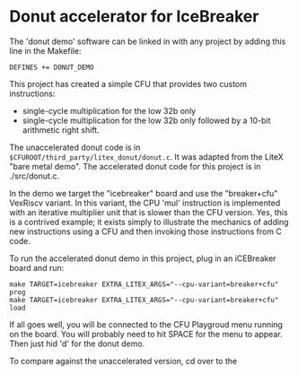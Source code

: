 
# Donut accelerator for IceBreaker

The 'donut demo' software can be linked in with any project 
by adding this line in the Makefile:

```
DEFINES += DONUT_DEMO
```

This project has created a simple CFU that provides two custom instructions:
* single-cycle multiplication for the low 32b only
* single-cycle multiplication for the low 32b only followed by a 10-bit 
arithmetic right shift.


The unaccelerated donut code is in `$CFUROOT/third_party/litex_donut/donut.c`.
It was adapted from the LiteX "bare metal demo".
The accelerated donut code for this project is in ./src/donut.c.

In the demo we target the "icebreaker" board and use the "breaker+cfu"
VexRiscv variant.  In this variant, the CPU 'mul' instruction is implemented 
with an iterative multiplier unit that is slower than the CFU version.
Yes, this is a contrived example; 
it exists simply to illustrate the mechanics of adding new instructions 
using a CFU and then invoking those instructions from C code.

To run the accelerated donut demo in this project, 
plug in an iCEBreaker board and run:
```
make TARGET=icebreaker EXTRA_LITEX_ARGS="--cpu-variant=breaker+cfu" prog
make TARGET=icebreaker EXTRA_LITEX_ARGS="--cpu-variant=breaker+cfu" load
```

If all goes well, you will be connected to the CFU Playgroud menu running
on the board.   You will probably need to hit SPACE for the menu to appear.
Then just hid 'd' for the donut demo.

To compare against the unaccelerated version, cd over to the 


